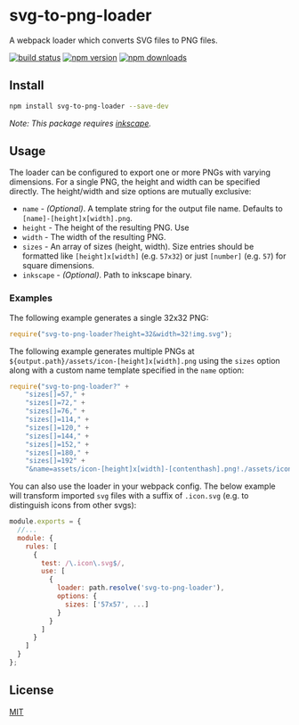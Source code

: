 # svg-to-png-loader

A webpack loader which converts SVG files to PNG files.

[![build status](https://img.shields.io/travis/github1/svg-to-png-loader/master.svg?style=flat-square)](https://travis-ci.org/github1/svg-to-png-loader)
[![npm version](https://img.shields.io/npm/v/svg-to-png-loader.svg?style=flat-square)](https://www.npmjs.com/package/svg-to-png-loader)
[![npm downloads](https://img.shields.io/npm/dm/svg-to-png-loader.svg?style=flat-square)](https://www.npmjs.com/package/svg-to-png-loader)

## Install

```bash
npm install svg-to-png-loader --save-dev
```

_Note: This package requires [inkscape][inkscape]._

## Usage

The loader can be configured to export one or more PNGs with varying dimensions. For a single PNG, the height and width can be specified directly. The height/width and size options are mutually exclusive:

- `name` - _(Optional)_. A template string for the output file name. Defaults to `[name]-[height]x[width].png`.
- `height` - The height of the resulting PNG. Use
- `width` - The width of the resulting PNG.
- `sizes` - An array of sizes (height, width). Size entries should be formatted like `[height]x[width]` (e.g. `57x32`) or just `[number]` (e.g. `57`) for square dimensions. 
- `inkscape` - _(Optional)_. Path to inkscape binary.

### Examples
The following example generates a single 32x32 PNG:
```js
require("svg-to-png-loader?height=32&width=32!img.svg");
```
The following example generates multiple PNGs at `${output.path}/assets/icon-[height]x[width].png` using the `sizes` option along with a custom name template specified in the `name` option:
```js
require("svg-to-png-loader?" +
    "sizes[]=57," +
    "sizes[]=72," +
    "sizes[]=76," +
    "sizes[]=114," +
    "sizes[]=120," +
    "sizes[]=144," +
    "sizes[]=152," +
    "sizes[]=180," +
    "sizes[]=192" +
    "&name=assets/icon-[height]x[width]-[contenthash].png!./assets/icon.svg");
```
You can also use the loader in your webpack config. The below example will transform imported `svg` files with a suffix of `.icon.svg` (e.g. to distinguish icons from other svgs):
```js
module.exports = {
  //...
  module: {
    rules: [
      {
        test: /\.icon\.svg$/,
        use: [
          {
            loader: path.resolve('svg-to-png-loader'),
            options: {
              sizes: ['57x57', ...]
            }
          }
        ]
      }
    ]
  }
};
```
[inkscape]: https://inkscape.org/

## License
[MIT](LICENSE.md)
